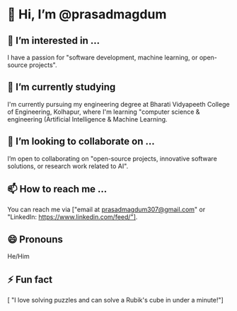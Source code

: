 # 👋 Hi, I’m @prasadmagdum

## 👀 I’m interested in ...
I have a passion for  "software development, machine learning, or open-source projects".

## 🌱 I’m currently studying
I'm currently pursuing my engineering degree at Bharati Vidyapeeth College of Engineering, Kolhapur, where I'm learning  "computer science & engineering (Artificial Intelligence & Machine Learning.

## 💞️ I’m looking to collaborate on ...
I’m open to collaborating on  "open-source projects, innovative software solutions, or research work related to AI".

## 📫 How to reach me ...
You can reach me via ["email at prasadmagdum307@gmail.com" or "LinkedIn: https://www.linkedin.com/feed/"].

## 😄 Pronouns
He/Him

## ⚡ Fun fact
[ "I love solving puzzles and can solve a Rubik's cube in under a minute!"]


